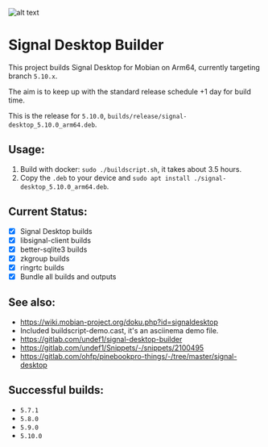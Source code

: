 ![alt text](https://signal.org/assets/header/logo-f7ef605fe417d5520d38d546b3b774b4261c75220b9904da4d8b2ffc19a761ff.png)

# Signal Desktop Builder

This project builds Signal Desktop for Mobian on Arm64, currently targeting branch `5.10.x`.

The aim is to keep up with the standard release schedule +1 day for build time.

This is the release for `5.10.0`, `builds/release/signal-desktop_5.10.0_arm64.deb`.

## Usage:
1. Build with docker: `sudo ./buildscript.sh`, it takes about 3.5 hours.
2. Copy the `.deb` to your device and `sudo apt install ./signal-desktop_5.10.0_arm64.deb`.

## Current Status:
* [x] Signal Desktop builds
* [x] libsignal-client builds
* [x] better-sqlite3 builds
* [x] zkgroup builds
* [x] ringrtc builds
* [x] Bundle all builds and outputs

## See also:
* https://wiki.mobian-project.org/doku.php?id=signaldesktop
* Included buildscript-demo.cast, it's an asciinema demo file.
* https://gitlab.com/undef1/signal-desktop-builder
* https://gitlab.com/undef1/Snippets/-/snippets/2100495
* https://gitlab.com/ohfp/pinebookpro-things/-/tree/master/signal-desktop

## Successful builds:
* `5.7.1`
* `5.8.0`
* `5.9.0`
* `5.10.0`
